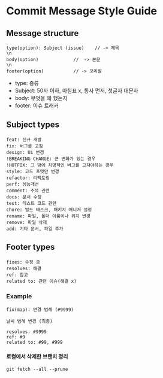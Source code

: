 # Commit Message Style Guide

## Message structure

    type(option): Subject (issue)    // -> 제목
    \n
    body(option)             //  -> 본문
    \n
    footer(option)           // -> 꼬리말

- type: 종류
- Subject: 50자 이하, 마침표 x, 동사 먼저, 첫글자 대문자
- body: 무엇을 왜 했는지
- footer: 이슈 트래커

## Subject types

    feat: 신규 개발
    fix: 버그를 고침
    design: Ui 변경
    !BREAKING CHANGE: 큰 변화가 있는 경우
    !HOTFIX: 그 밖에 치명적인 버그를 고쳐야하는 경우
    style: 코드 포맷만 변경
    refactor: 리팩토링
    perf: 성능개선
    comment: 주석 관련
    docs: 문서 수정
    test: 테스트 코드 관련
    chore: 빌드 태스크, 패키지 매니저 설정
    rename: 파일, 폴더 이름이나 위치 변경
    remove: 파일 삭제
    add: 기타 문서, 파일 추가

## Footer types

    fixes: 수정 중
    resolves: 해결
    ref: 참고
    related to: 관련 이슈(해결 x)

### Example

    fix(map): 변경 범례 (#9999)

    날씨 범례 변경 (최종)

    resolves: #9999
    ref: #9
    related to: #99, #999
    
#### 로컬에서 삭제한 브랜치 정리

    git fetch --all --prune
